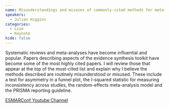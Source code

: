 ```yaml
---
name: Misunderstandings and misuses of commonly-cited methods for meta-analyses
speakers:
  - Julian Higgins
categories:
  - Live
  - Keynote
hide: false
---
```


Systematic reviews and meta-analyses have become influential and popular. Papers describing aspects of the evidence synthesis toolkit have become some of the most highly cited papers. I will review those that appear at the top of the most-cited list and explain why I believe the methods described are routinely misunderstood or misused. These include a test for asymmetry in a funnel plot, the I-squared statistic for measuring inconsistency across studies, the random-effects meta-analysis model and the PRISMA reporting guideline.

[ESMARConf Youtube Channel](https://www.youtube.com/@esmarconf)